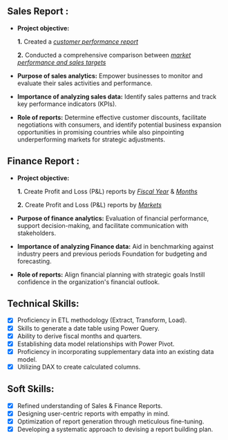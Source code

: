 ## Sales Report :


- **Project objective:** 

    **1.** Created a _[customer performance report](https://github.com/ManishaDeb/Excel-Sales-Analytics/blob/069fc175d42a23d255321b0d1dcc65de27b3f8e4/Customer%20Performance%20Report.pdf)_

    **2.** Conducted a comprehensive comparison between _[market performance and sales targets](https://github.com/ManishaDeb/Excel-Sales-Analytics/blob/069fc175d42a23d255321b0d1dcc65de27b3f8e4/Market%20Performance%20vs%20Target%20Report.pdf)_

- **Purpose of sales analytics:** Empower businesses to monitor and evaluate their sales activities and performance.

- **Importance of analyzing sales data:** Identify sales patterns and track key performance indicators (KPIs).

- **Role of reports:** Determine effective customer discounts, facilitate negotiations with consumers, and identify potential business expansion opportunities in promising countries while also pinpointing underperforming markets for strategic adjustments.

## Finance Report :

- **Project objective:** 

    **1.** Create Profit and Loss (P&L) reports by _[Fiscal Year](https://github.com/ManishaDeb/Excel-Sales-Analytics/blob/069fc175d42a23d255321b0d1dcc65de27b3f8e4/P%26L%20By%20Fiscal%20Year.pdf)_ & _[Months](https://github.com/ManishaDeb/Excel-Sales-Analytics/blob/069fc175d42a23d255321b0d1dcc65de27b3f8e4/P%26L%20By%20Month.pdf)_ 

   **2.** Create Profit and Loss (P&L) reports by _[Markets](https://github.com/ManishaDeb/Excel-Sales-Analytics/blob/069fc175d42a23d255321b0d1dcc65de27b3f8e4/P%26L%20By%20Markets.pdf)_

- **Purpose of finance analytics:** Evaluation of financial performance, support decision-making, and facilitate communication with stakeholders.

- **Importance of analyzing Finance data:** Aid in benchmarking against industry peers and previous periods Foundation for budgeting and forecasting.

- **Role of reports:** Align financial planning with strategic goals Instill confidence in the organization's financial outlook.


## Technical Skills:
- [x]	Proficiency in ETL methodology (Extract, Transform, Load).
- [x]	Skills to generate a date table using Power Query.
- [x]	Ability to derive fiscal months and quarters.
- [x]	Establishing data model relationships with Power Pivot.
- [x]	Proficiency in incorporating supplementary data into an existing data model.
- [x]	Utilizing DAX to create calculated columns.

## Soft Skills:
- [x]	Refined understanding of Sales & Finance Reports.
- [x]	Designing user-centric reports with empathy in mind.
- [x]	Optimization of report generation through meticulous fine-tuning.
- [x]	Developing a systematic approach to devising a report building plan.
